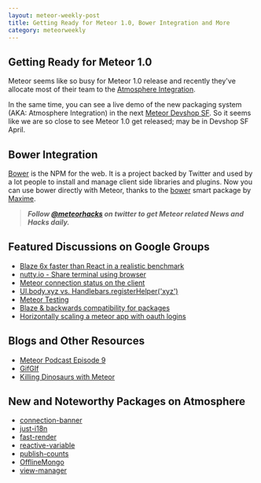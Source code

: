 ```yaml
---
layout: meteor-weekly-post
title: Getting Ready for Meteor 1.0, Bower Integration and More
category: meteorweekly
---
```


## Getting Ready for Meteor 1.0

Meteor seems like so busy for Meteor 1.0 release and recently they've allocate most of their team to the [Atmosphere Integration](http://meteorhacks.com/recent-changes-on-the-meteor-roadmap.html).

In the same time, you can see a live demo of the new packaging system (AKA: Atmosphere Integration) in the next [Meteor Devshop SF](http://www.meetup.com/Meteor-SFBay/events/162165492/). So it seems like we are so close to see Meteor 1.0 get released; may be in Devshop SF April.

## Bower Integration

[Bower](http://bower.io/) is the NPM for the web. It is a project backed by Twitter and used by a lot people to install and manage client side libraries and plugins. Now you can use bower directly with Meteor, thanks to the [bower](http://beta.atmospherejs.com/package/bower) smart package by [Maxime](https://github.com/mquandalle).


> _**Follow [@meteorhacks](https://twitter.com/meteorhacks) on twitter to get Meteor related News and Hacks daily.**_


## Featured Discussions on Google Groups

* [Blaze 6x faster than React in a realistic benchmark](https://groups.google.com/forum/#!topic/meteor-core/-px_AGhj_po)
* [nutty.io - Share terminal using browser](https://groups.google.com/forum/#!topic/meteor-talk/fn2IXmrpsX4)
* [Meteor connection status on the client](https://groups.google.com/forum/#!topic/meteor-talk/0rLR6855MxI)
* [UI.body.xyz vs. Handlebars.registerHelper('xyz')](https://groups.google.com/forum/#!topic/meteor-talk/GKO62q4yzEs)
* [Meteor Testing](https://groups.google.com/forum/#!topic/meteor-talk/oGjGoYF37NE)
* [Blaze & backwards compatibility for packages](https://groups.google.com/forum/#!topic/meteor-core/Gco60dHaJrU)
* [Horizontally scaling a meteor app with oauth logins](https://groups.google.com/forum/#!topic/meteor-core/q_t69_lUzwM)

## Blogs and Other Resources

* [Meteor Podcast Episode 9](http://www.meteorpodcast.com/2014/03/07/episode-9-march-7th-2014/)
* [GifGIf](http://gifgif.media.mit.edu/)
* [Killing Dinosaurs with Meteor](http://blog.safaribooksonline.com/2014/03/10/intro-to-meteor/?cid=201403-blog-fluent-d3-social)

## New and Noteworthy Packages on Atmosphere

* [connection-banner](https://atmosphere.meteor.com/package/connection-banner)
* [just-i18n](https://atmosphere.meteor.com/package/just-i18n)
* [fast-render](https://atmosphere.meteor.com/package/fast-render)
* [reactive-variable](https://atmosphere.meteor.com/package/reactive-variable)
* [publish-counts](https://atmosphere.meteor.com/package/publish-counts)
* [OfflineMongo](https://atmosphere.meteor.com/package/OfflineMongo)
* [view-manager](https://atmosphere.meteor.com/package/view-manager)